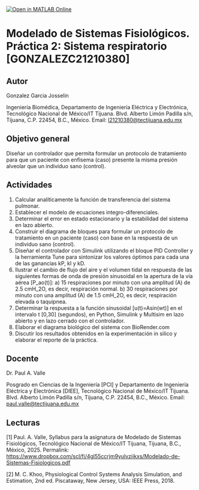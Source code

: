 [![Open in MATLAB Online](https://www.mathworks.com/images/responsive/global/open-in-matlab-online.svg)](https://matlab.mathworks.com/open/github/v1?repo=josselin81/MSF--PRACTICA-2)
# Modelado de Sistemas Fisiológicos. Práctica 2: Sistema respiratorio [GONZALEZC21210380]

## Autor
Gonzalez Garcia Josselin

Ingeniería Biomédica, Departamento de Ingeniería Eléctrica y Electrónica, Tecnológico Nacional de México/IT Tijuana. Blvd. Alberto Limón Padilla s/n, Tijuana, C.P. 22454, B.C., México. Email: l21210380@tectijuana.edu.mx

## Objetivo general
Diseñar un controlador que permita formular un protocolo de tratamiento para que un paciente con enfisema (caso) presente la misma presión alveolar que un individuo sano (control).


## Actividades
1. Calcular analíticamente la función de transferencia del sistema pulmonar.
2. Establecer el modelo de ecuaciones integro-diferenciales.
3. Determinar el error en estado estacionario y la estabilidad del sistema en lazo abierto.
4. Construir el diagrama de bloques para formular un protocolo de tratamiento en un paciente (caso) con base en la respuesta de un individuo sano (control).
5. Diseñar el controlador con Simulink utilizando el bloque PID Controller y la herramienta Tune para sintonizar los valores óptimos para cada una de las ganancias kP, kI y kD.
6. Ilustrar el cambio de flujo del aire y el volumen tidal en respuesta de las siguientes formas de onda de presión sinusoidal en la apertura de la vía aérea [P_ao(t)]:
   a) 15 respiraciones por minuto con una amplitud (A) de 2.5 cmH_2O, es decir, respiración normal.
   b) 30 respiraciones por minuto con una amplitud (A) de 1.5 cmH_2O, es decir, respiración elevada o taquipnea.
7. Determinar la respuesta a la función sinusoidal [u(t)=Asin(wt)] en el intervalo t [0,30] (segundos), en Python, Simulink y Multisim en lazo abierto y en lazo cerrado con el controlador.
8. Elaborar el diagrama biológico del sistema con BioRender.com
9. Discutir los resultados obtenidos en la experimentación in silico y elaborar el reporte de la práctica.

## Docente
Dr. Paul A. Valle

Posgrado en Ciencias de la Ingeniería [PCI] y Departamento de Ingeniería Eléctrica y Electrónica [DIEE], Tecnológico Nacional de México/IT Tijuana. Blvd. Alberto Limón Padilla s/n, Tijuana, C.P. 22454, B.C., México. Email: paul.valle@tectijuana.edu.mx

## Lecturas
[1] Paul. A. Valle, Syllabus para la asignatura de Modelado de Sistemas Fisiológicos, Tecnológico Nacional de México/IT Tijuana, Tijuana, B.C., México, 2025. Permalink: https://www.dropbox.com/scl/fi/4gl55ccrjm9yulvziikxs/Modelado-de-Sistemas-Fisiologicos.pdf

[2] M. C. Khoo, Physiological Control Systems Analysis Simulation, and Estimation, 2nd ed. Piscataway, New Jersey, USA: IEEE Press, 2018.
